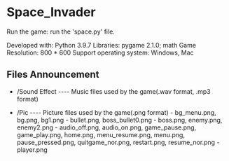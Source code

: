 # Space_Invader

Run the game: run the 'space.py' file.

Developed with: Python 3.9.7
Libraries: pygame 2.1.0; math
Game Resolution: 800 * 600
Support operating system: Windows, Mac

Files Announcement
--------
* /Sound Effect ---- Music files used by the game(.wav format, .mp3 format)

* /Pic ---- Picture files used by the game(.png format) 
            - bg_menu.png, bg.png, bg1.png
            - bullet.png, boss_bullet0.png
            - boss.png, enemy.png, enemy2.png
            - audio_off.png, audio_on.png, game_pause.png, game_play.png, home.png, menu_resume.png, menu.png, pause_pressed.png, quitgame_nor.png, restart.png, resume_nor.png
            - player.png

